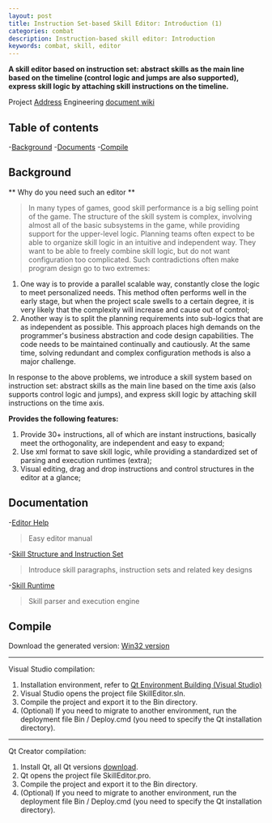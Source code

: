 ```yaml
---
layout: post
title: Instruction Set-based Skill Editor: Introduction (1)
categories: combat
description: Instruction-based skill editor: Introduction
keywords: combat, skill, editor
---
```


**A skill editor based on instruction set: abstract skills as the main line based on the timeline (control logic and jumps are also supported), express skill logic by attaching skill instructions on the timeline.**

Project [Address](https://github.com/River-Li-1024/VisualSkillEditor)
Engineering [document wiki](https://github.com/River-Li-1024/VisualSkillEditor/wiki)

## Table of contents

-[Background](#Background)
-[Documents](#Documents)
-[Compile](#Compile)

## Background

** Why do you need such an editor **
> In many types of games, good skill performance is a big selling point of the game. The structure of the skill system is complex, involving almost all of the basic subsystems in the game, while providing support for the upper-level logic. Planning teams often expect to be able to organize skill logic in an intuitive and independent way. They want to be able to freely combine skill logic, but do not want configuration too complicated. Such contradictions often make program design go to two extremes:
1. One way is to provide a parallel scalable way, constantly close the logic to meet personalized needs. This method often performs well in the early stage, but when the project scale swells to a certain degree, it is very likely that the complexity will increase and cause out of control;
2. Another way is to split the planning requirements into sub-logics that are as independent as possible. This approach places high demands on the programmer's business abstraction and code design capabilities. The code needs to be maintained continually and cautiously. At the same time, solving redundant and complex configuration methods is also a major challenge.

In response to the above problems, we introduce a skill system based on instruction set: abstract skills as the main line based on the time axis (also supports control logic and jumps), and express skill logic by attaching skill instructions on the time axis.

**Provides the following features:**

1. Provide 30+ instructions, all of which are instant instructions, basically meet the orthogonality, are independent and easy to expand;
2. Use xml format to save skill logic, while providing a standardized set of parsing and execution runtimes (extra);
3. Visual editing, drag and drop instructions and control structures in the editor at a glance;

## Documentation

-[Editor Help](https://river-li-1024-en.github.io/2020/03/13/visual-skill-editor-page-04-editor)
> Easy editor manual

-[Skill Structure and Instruction Set](https://river-li-1024-en.github.io/)
> Introduce skill paragraphs, instruction sets and related key designs

-[Skill Runtime](https://river-li-1024-en.github.io/2020/03/13/visual-skill-editor-page-02-instructions/)
> Skill parser and execution engine


## Compile

Download the generated version:
[Win32 version](https://github.com/River-Li-1024/VisualSkillEditor/tree/master/Versions)

*****
Visual Studio compilation:
1. Installation environment, refer to [Qt Environment Building (Visual Studio)](https://blog.csdn.net/liang19890820/article/details/49874033)
2. Visual Studio opens the project file SkillEditor.sln.
3. Compile the project and export it to the Bin directory.
4. (Optional) If you need to migrate to another environment, run the deployment file Bin / Deploy.cmd (you need to specify the Qt installation directory).

*****
Qt Creator compilation:
1. Install Qt, all Qt versions [download](http://download.qt.io/archive/qt/).
2. Qt opens the project file SkillEditor.pro.
3. Compile the project and export it to the Bin directory.
4. (Optional) If you need to migrate to another environment, run the deployment file Bin / Deploy.cmd (you need to specify the Qt installation directory).